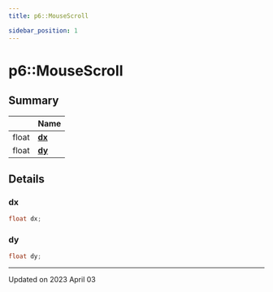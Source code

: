 ```yaml
---
title: p6::MouseScroll

sidebar_position: 1
---
```


# p6::MouseScroll







## Summary

|                | Name           |
| -------------- | -------------- |
| float | **[dx](/reference/Types/mouse_scroll#dx)**  |
| float | **[dy](/reference/Types/mouse_scroll#dy)**  |

## Details


### dx

```cpp
float dx;
```


### dy

```cpp
float dy;
```


-------------------------------

Updated on 2023 April 03